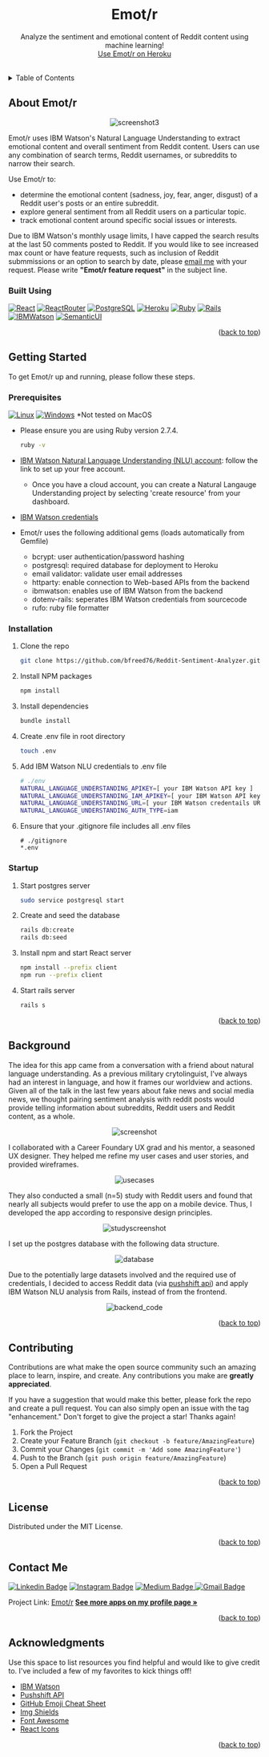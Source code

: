 <div id="top"></div>

<!-- PROJECT LOGO -->
<br />

  <h1 align="center">Emot/r</h1>

  <p align="center">
    Analyze the sentiment and emotional content of Reddit content using machine learning!
    <br />
        <a href="https://dashboard.heroku.com/apps/reddit-emotion-analyzer">Use Emot/r on Heroku</a>
    <br />
    <br />
  </p>
  
</div>


<!-- TABLE OF CONTENTS -->
<details>
  <summary>Table of Contents</summary>
  <ol>
    <li>
      <a href="#about-Emot/r">About Emot/r</a>
      <ul>
        <li><a href="#built-with">Built Using</a></li>
      </ul>
    </li>
    <li>
      <a href="#getting-started">Getting Started</a>
      <ul>
        <li><a href="#prerequisites">Prerequisites</a></li>
        <li><a href="#installation">Installation</a></li>
      </ul>
    </li>
    <li><a href="#startup">Startup</a></li>
    <li><a href="#background">Background</a></li>
    <li><a href="#contributing">Contributing</a></li>
    <li><a href="#license">License</a></li>
    <li><a href="#contact-me">Contact Me</a></li>
    <li><a href="#acknowledgments">Acknowledgments</a></li>
  </ol>
</details>





<!-- ABOUT Emot/r -->
## About Emot/r

<p align="center">
<img src="./client/public/screen3.jpg" alt="screenshot3">
</p>

Emot/r uses IBM Watson's Natural Language Understanding to extract emotional content and overall sentiment from Reddit content. Users can use any combination of search terms, Reddit usernames, or subreddits to narrow their search. 

Use Emot/r to:
* determine the emotional content (sadness, joy, fear, anger, disgust) of a Reddit user's posts or an entire subreddit.
* explore general sentiment from all Reddit users on a particular topic.
* track emotional content around specific social issues or interests.

Due to IBM Watson's monthly usage limits, I have capped the search results at the last 50 comments posted to Reddit. If you would like to see increased max count or have feature requests, such as inclusion of Reddit submmissions or an option to search by date, please [email me](mailto:brintonfoyreed@gmail.com) with your request. Please write <strong>"Emot/r feature request"</strong> in the subject line.


### Built Using

[![React](https://img.shields.io/badge/-React-black?style=flat-square&logo=react)](https://reactjs.org/) [![ReactRouter](https://img.shields.io/badge/ReactRouter-4F545E?style=flat&logo=reactrouter)](https://reactrouter.com/) [![PostgreSQL](https://img.shields.io/badge/-PostgreSQL-99bdee?style=flat-square&logo=postgresql)](https://www.postgresql.org/) [![Heroku](https://img.shields.io/badge/-Heroku-purple?style=flat-square&logo=heroku)](https://www.heroku.com/) [![Ruby](https://img.shields.io/badge/-Ruby-ff6666?style=flat-square&logo=ruby)](https://https://ruby-lang.org/) [![Rails](https://img.shields.io/badge/Rails-red?style=flat&logo=ruby-on-rails)](https://rubyonrails.org/) [![IBMWatson](https://img.shields.io/badge/IBMWatson-6C8FE3?style=flat&logo=ibmwatson)](https://www.ibm.com/watson) [![SemanticUI](https://img.shields.io/badge/SemanticUI-52f3cf?style=flat&logo=semanticuireact)](https://react.semantic-ui.com/) 

<p align="right">(<a href="#top">back to top</a>)</p>






<!-- GETTING STARTED -->
## Getting Started

To get Emot/r up and running, please follow these steps.

### Prerequisites

[![Linux](https://svgshare.com/i/Zhy.svg)](https://svgshare.com/i/Zhy.svg) [![Windows](https://svgshare.com/i/ZhY.svg)](https://svgshare.com/i/ZhY.svg)  *Not tested on MacOS


- Please ensure you are using Ruby version 2.7.4.
  ```sh
  ruby -v 
  ```

- [IBM Watson Natural Language Understanding (NLU) account](https://www.ibm.com/cloud/watson-natural-language-understanding): follow the link to set up your free account.
  -  Once you have a cloud account, you can create a Natural Langauge Understanding project by selecting 'create resource' from your dashboard. 
- [IBM Watson credentials](https://cloud.ibm.com/docs/watson?topic=watson-iam)
- Emot/r uses the following additional gems (loads automatically from Gemfile)
  - bcrypt: user authentication/password hashing
  - postgresql: required database for deployment to Heroku
  - email validator: validate user email addresses
  - httparty: enable connection to Web-based APIs from the backend
  - ibmwatson: enables use of IBM Watson from the backend
  - dotenv-rails: seperates IBM Watson credentials from sourcecode
  - rufo: ruby file formatter



### Installation

1. Clone the repo
   ```sh
   git clone https://github.com/bfreed76/Reddit-Sentiment-Analyzer.git
   ```
3. Install NPM packages
   ```sh
   npm install
   ```
4. Install dependencies
   ```sh
   bundle install
   ```
5. Create .env file in root directory
   ```sh
   touch .env
   ```
6. Add IBM Watson NLU credentials to .env file
   ```sh
   # ./env
   NATURAL_LANGUAGE_UNDERSTANDING_APIKEY=[ your IBM Watson API key ]
   NATURAL_LANGUAGE_UNDERSTANDING_IAM_APIKEY=[ your IBM Watson API key ]
   NATURAL_LANGUAGE_UNDERSTANDING_URL=[ your IBM Watson credentails URL ]
   NATURAL_LANGUAGE_UNDERSTANDING_AUTH_TYPE=iam
   ```
7. Ensure that your .gitignore file includes all .env files
   ```
   # ./gitignore
   *.env
   ```
   
### Startup
1. Start postgres server
   ```sh
   sudo service postgresql start
   ```
2. Create and seed the database
   ```sh
   rails db:create 
   rails db:seed
   ```
3. Install npm and start React server
   ```sh
   npm install --prefix client
   npm run --prefix client
   ```
4. Start rails server
   ```sh
   rails s
   ```

<p align="right">(<a href="#top">back to top</a>)</p>

<!-- USAGE EXAMPLES -->
## Background

The idea for this app came from a conversation with a friend about natural language understanding. As a previous military crytolinguist, I've always had an interest in language, and how it frames our worldview and actions. Given all of the talk in the last few years about fake news and social media news, we thought pairing sentiment analysis with reddit posts would provide telling information about subreddits, Reddit users and Reddit content, as a whole. 

<p align="center">
<img src="./client/public/screen1.png" alt="screenshot">
</p>

I collaborated with a Career Foundary UX grad and his mentor, a seasoned UX designer. They helped me refine my user cases and user stories, and provided wireframes.

<p align="center">
<img src="./client/public/usecases1.png" alt="usecases">
</p>

They also conducted a small (n=5) study with Reddit users and found that nearly all subjects would prefer to use the app on a mobile device. Thus, I developed the app according to responsive design principles. 

<p align="center">
<img src="./client/public/cardsorting1.png" alt="studyscreenshot">
</p>

I set up the postgres database with the following data structure. 

<p align="center">
<img src="./client/public/backend1.png" alt="database">
</p>

Due to the potentially large datasets involved and the required use of credentials, I decided to access Reddit data (via [pushshift api](https://github.com/pushshift/api)) and apply IBM Watson NLU analysis from Rails, instead of from the frontend. 

<p align="center">
<img src="./client/public/controller1.png" alt="backend_code">
</p>

<p align="right">(<a href="#top">back to top</a>)</p>





<!-- CONTRIBUTING -->
## Contributing

Contributions are what make the open source community such an amazing place to learn, inspire, and create. Any contributions you make are **greatly appreciated**.

If you have a suggestion that would make this better, please fork the repo and create a pull request. You can also simply open an issue with the tag "enhancement."
Don't forget to give the project a star! Thanks again!

1. Fork the Project
2. Create your Feature Branch (`git checkout -b feature/AmazingFeature`)
3. Commit your Changes (`git commit -m 'Add some AmazingFeature'`)
4. Push to the Branch (`git push origin feature/AmazingFeature`)
5. Open a Pull Request

<p align="right">(<a href="#top">back to top</a>)</p>





<!-- LICENSE -->
## License

Distributed under the MIT License. 

<p align="right">(<a href="#top">back to top</a>)</p>





<!-- CONTACT -->
## Contact Me

[![Linkedin Badge](https://img.shields.io/badge/-brintonfoyreed-blue?style=flat-square&logo=Linkedin&logoColor=white&link=https://www.linkedin.com/in/brintonfoyreed/)](https://www.linkedin.com/in/brintonfoyreed/) [![Instagram Badge](https://img.shields.io/badge/-nigels_vacation-purple?style=flat-square&logo=instagram&logoColor=white&link=https://www.instagram.com/nigels_vacation/)](https://www.instagram.com/nigels_vacation/) [![Medium Badge](https://img.shields.io/badge/-brintonfoyreed-03a57a?style=flat-square&labelColor=000000&logo=Medium&link=https://brintonfoyreed.medium.com/)](https://brintonfoyreed.medium.com/)[ ![Gmail Badge](https://img.shields.io/badge/-brintonfoyreed@gmail.com-c14438?style=flat-square&logo=Gmail&logoColor=white&link=mailto:brintonfoyreed@gmail.com)](mailto:brintonfoyreed@gmail.com)

Project Link: [Emot/r](https://reddit-emotion-analyzer.herokuapp.com/)
<a href="https://github.com/bfreed76"><strong>See more apps on my profile page »</strong></a>

<p align="right">(<a href="#top">back to top</a>)</p>





<!-- ACKNOWLEDGMENTS -->
## Acknowledgments

Use this space to list resources you find helpful and would like to give credit to. I've included a few of my favorites to kick things off!

* [IBM Watson](https://www.ibm.com/watson)
* [Pushshift API](https://github.com/pushshift/api)
* [GitHub Emoji Cheat Sheet](https://www.webpagefx.com/tools/emoji-cheat-sheet)
* [Img Shields](https://shields.io)
* [Font Awesome](https://fontawesome.com)
* [React Icons](https://react-icons.github.io/react-icons/search)

<p align="right">(<a href="#top">back to top</a>)</p>
